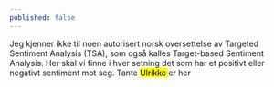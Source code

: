 ```yaml
---
published: false
---
```

Jeg kjenner ikke til noen autorisert norsk oversettelse av Targeted Sentiment Analysis (TSA), som også kalles Target-based Sentiment Analysis. Her skal vi finne i hver setning det som har et positivt eller negativt sentiment mot seg. Tante <mark> Ulrikke </mark> er her 
